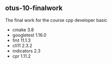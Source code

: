## otus-10-finalwork
The final work for the course cpp developer basic

* cmake 3.8
* googletest 1.16.0
* fmt 11.1.3
* cli11 2.3.2
* indicators 2.3
* cpr 1.11.2